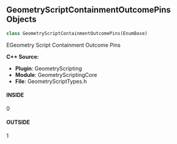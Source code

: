 ## GeometryScriptContainmentOutcomePins Objects

```python
class GeometryScriptContainmentOutcomePins(EnumBase)
```

EGeometry Script Containment Outcome Pins

**C++ Source:**

- **Plugin**: GeometryScripting
- **Module**: GeometryScriptingCore
- **File**: GeometryScriptTypes.h

<a id="unreal.GeometryScriptContainmentOutcomePins.INSIDE"></a>

#### INSIDE

0

<a id="unreal.GeometryScriptContainmentOutcomePins.OUTSIDE"></a>

#### OUTSIDE

1

<a id="unreal.GeometryScriptLODType"></a>